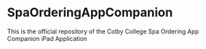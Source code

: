 # SpaOrderingAppCompanion
This is the official repository of the Colby College Spa Ordering App Companion iPad Application


